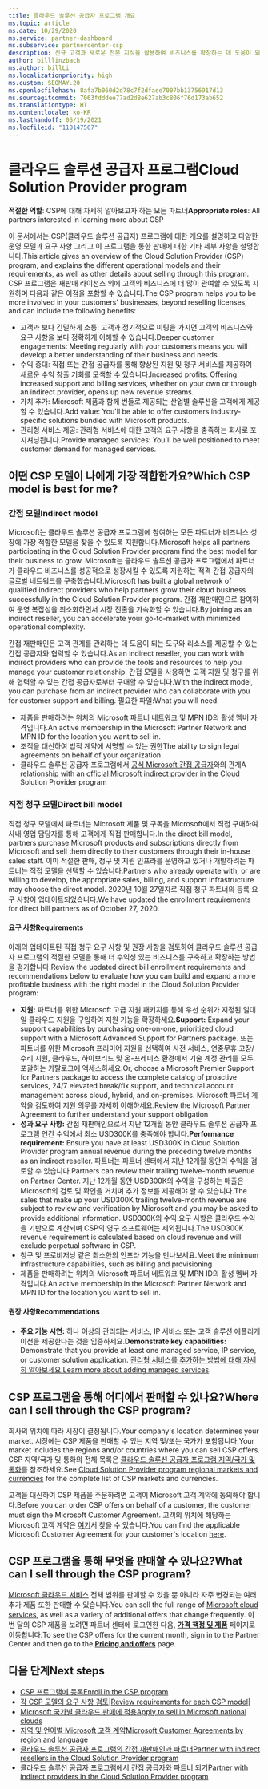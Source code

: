 ```yaml
---
title: 클라우드 솔루션 공급자 프로그램 개요
ms.topic: article
ms.date: 10/29/2020
ms.service: partner-dashboard
ms.subservice: partnercenter-csp
description: 신규 고객과 새로운 전문 지식을 활용하여 비즈니스를 확장하는 데 도움이 되는 CSP(클라우드 솔루션 공급자) 프로그램의 혜택 및 여러 가지 모델에 대해 자세히 알아봅니다.
author: billlinzbach
ms.author: billLi
ms.localizationpriority: high
ms.custom: SEOMAY.20
ms.openlocfilehash: 8afa7b060d2d78c7f2dfaee7007bb13756917d13
ms.sourcegitcommit: 7063fdddee77ad2d8e627ab3c806f76d173ab652
ms.translationtype: HT
ms.contentlocale: ko-KR
ms.lasthandoff: 05/19/2021
ms.locfileid: "110147567"
---
```

# <a name="cloud-solution-provider-program"></a><span data-ttu-id="69d03-103">클라우드 솔루션 공급자 프로그램</span><span class="sxs-lookup"><span data-stu-id="69d03-103">Cloud Solution Provider program</span></span> 

<span data-ttu-id="69d03-104">**적절한 역할**: CSP에 대해 자세히 알아보고자 하는 모든 파트너</span><span class="sxs-lookup"><span data-stu-id="69d03-104">**Appropriate roles**: All partners interested in learning more about CSP</span></span>

<span data-ttu-id="69d03-105">이 문서에서는 CSP(클라우드 솔루션 공급자) 프로그램에 대한 개요를 설명하고 다양한 운영 모델과 요구 사항 그리고 이 프로그램을 통한 판매에 대한 기타 세부 사항을 설명합니다.</span><span class="sxs-lookup"><span data-stu-id="69d03-105">This article gives an overview of the Cloud Solution Provider (CSP) program, and explains the different operational models and their requirements, as well as other details about selling through this program.</span></span>  <span data-ttu-id="69d03-106">CSP 프로그램은 재판매 라이선스 외에 고객의 비즈니스에 더 많이 관여할 수 있도록 지원하며 다음과 같은 이점을 포함할 수 있습니다.</span><span class="sxs-lookup"><span data-stu-id="69d03-106">The CSP program helps you to be more involved in your customers' businesses, beyond reselling licenses, and can include the following benefits:</span></span> 

- <span data-ttu-id="69d03-107">고객과 보다 긴밀하게 소통: 고객과 정기적으로 미팅을 가지면 고객의 비즈니스와 요구 사항을 보다 정확하게 이해할 수 있습니다.</span><span class="sxs-lookup"><span data-stu-id="69d03-107">Deeper customer engagements: Meeting regularly with your customers means you will develop a better understanding of their business and needs.</span></span>
- <span data-ttu-id="69d03-108">수익 증대: 직접 또는 간접 공급자를 통해 향상된 지원 및 청구 서비스를 제공하여 새로운 수익 창출 기회를 모색할 수 있습니다.</span><span class="sxs-lookup"><span data-stu-id="69d03-108">Increased profits: Offering increased support and billing services, whether on your own or through an indirect provider, opens up new revenue streams.</span></span>  
- <span data-ttu-id="69d03-109">가치 추가: Microsoft 제품과 함께 번들로 제공되는 산업별 솔루션을 고객에게 제공할 수 있습니다.</span><span class="sxs-lookup"><span data-stu-id="69d03-109">Add value: You'll be able to offer customers industry-specific solutions bundled with Microsoft products.</span></span>
- <span data-ttu-id="69d03-110">관리형 서비스 제공: 관리형 서비스에 대한 고객의 요구 사항을 충족하는 회사로 포지셔닝됩니다.</span><span class="sxs-lookup"><span data-stu-id="69d03-110">Provide managed services: You'll be well positioned to meet customer demand for managed services.</span></span> 

## <a name="which-csp-model-is-best-for-me"></a><span data-ttu-id="69d03-111">어떤 CSP 모델이 나에게 가장 적합한가요?</span><span class="sxs-lookup"><span data-stu-id="69d03-111">Which CSP model is best for me?</span></span>

### <a name="indirect-model"></a><span data-ttu-id="69d03-112">간접 모델</span><span class="sxs-lookup"><span data-stu-id="69d03-112">Indirect model</span></span>

<span data-ttu-id="69d03-113">Microsoft는 클라우드 솔루션 공급자 프로그램에 참여하는 모든 파트너가 비즈니스 성장에 가장 적합한 모델을 찾을 수 있도록 지원합니다.</span><span class="sxs-lookup"><span data-stu-id="69d03-113">Microsoft helps all partners participating in the Cloud Solution Provider program find the best model for their business to grow.</span></span> <span data-ttu-id="69d03-114">Microsoft는 클라우드 솔루션 공급자 프로그램에서 파트너가 클라우드 비즈니스를 성공적으로 성장시킬 수 있도록 지원하는 적격 간접 공급자의 글로벌 네트워크를 구축했습니다.</span><span class="sxs-lookup"><span data-stu-id="69d03-114">Microsoft has built a global network of qualified indirect providers who help partners grow their cloud business successfully in the Cloud Solution Provider program.</span></span> <span data-ttu-id="69d03-115">간접 재판매인으로 참여하여 운영 복잡성을 최소화하면서 시장 진출을 가속화할 수 있습니다.</span><span class="sxs-lookup"><span data-stu-id="69d03-115">By joining as an indirect reseller, you can accelerate your go-to-market with minimized operational complexity.</span></span> 

<span data-ttu-id="69d03-116">간접 재판매인은 고객 관계를 관리하는 데 도움이 되는 도구와 리소스를 제공할 수 있는 간접 공급자와 협력할 수 있습니다.</span><span class="sxs-lookup"><span data-stu-id="69d03-116">As an indirect reseller, you can work with indirect providers who can provide the tools and resources to help you manage your customer relationship.</span></span> <span data-ttu-id="69d03-117">간접 모델을 사용하면 고객 지원 및 청구를 위해 협력할 수 있는 간접 공급자로부터 구매할 수 있습니다.</span><span class="sxs-lookup"><span data-stu-id="69d03-117">With the indirect model, you can purchase from an indirect provider who can collaborate with you for customer support and billing.</span></span>
<span data-ttu-id="69d03-118">필요한 파일:</span><span class="sxs-lookup"><span data-stu-id="69d03-118">What you will need:</span></span> 

- <span data-ttu-id="69d03-119">제품을 판매하려는 위치의 Microsoft 파트너 네트워크 및 MPN ID의 활성 멤버 자격입니다.</span><span class="sxs-lookup"><span data-stu-id="69d03-119">An active membership in the Microsoft Partner Network and MPN ID for the location you want to sell in.</span></span>
- <span data-ttu-id="69d03-120">조직을 대신하여 법적 계약에 서명할 수 있는 권한</span><span class="sxs-lookup"><span data-stu-id="69d03-120">The ability to sign legal agreements on behalf of your organization</span></span>
- <span data-ttu-id="69d03-121">클라우드 솔루션 공급자 프로그램에서 [공식 Microsoft 간접 공급자](https://partnercenter.microsoft.com/partner/find-a-provider)와의 관계</span><span class="sxs-lookup"><span data-stu-id="69d03-121">A relationship with an [official Microsoft indirect provider](https://partnercenter.microsoft.com/partner/find-a-provider) in the Cloud Solution Provider program</span></span>

### <a name="direct-bill-model"></a><span data-ttu-id="69d03-122">직접 청구 모델</span><span class="sxs-lookup"><span data-stu-id="69d03-122">Direct bill model</span></span>

<span data-ttu-id="69d03-123">직접 청구 모델에서 파트너는 Microsoft 제품 및 구독을 Microsoft에서 직접 구매하여 사내 영업 담당자를 통해 고객에게 직접 판매합니다.</span><span class="sxs-lookup"><span data-stu-id="69d03-123">In the direct bill model, partners purchase Microsoft products and subscriptions directly from Microsoft and sell them directly to their customers through their in-house sales staff.</span></span> <span data-ttu-id="69d03-124">이미 적절한 판매, 청구 및 지원 인프라를 운영하고 있거나 개발하려는 파트너는 직접 모델을 선택할 수 있습니다.</span><span class="sxs-lookup"><span data-stu-id="69d03-124">Partners who already operate with, or are willing to develop, the appropriate sales, billing, and support infrastructure may choose the direct model.</span></span> <span data-ttu-id="69d03-125">2020년 10월 27일자로 직접 청구 파트너의 등록 요구 사항이 업데이트되었습니다.</span><span class="sxs-lookup"><span data-stu-id="69d03-125">We have updated the enrollment requirements for direct bill partners as of October 27, 2020.</span></span>

#### <a name="requirements"></a><span data-ttu-id="69d03-126">요구 사항</span><span class="sxs-lookup"><span data-stu-id="69d03-126">Requirements</span></span>

<span data-ttu-id="69d03-127">아래의 업데이트된 직접 청구 요구 사항 및 권장 사항을 검토하여 클라우드 솔루션 공급자 프로그램의 적절한 모델을 통해 더 수익성 있는 비즈니스를 구축하고 확장하는 방법을 평가합니다.</span><span class="sxs-lookup"><span data-stu-id="69d03-127">Review the updated direct bill enrollment requirements and recommendations below to evaluate how you can build and expand a more profitable business with the right model in the Cloud Solution Provider program:</span></span>  

- <span data-ttu-id="69d03-128">**지원:** 파트너를 위한 Microsoft 고급 지원 패키지를 통해 우선 순위가 지정된 일대일 클라우드 지원을 구입하여 지원 기능을 확장하세요.</span><span class="sxs-lookup"><span data-stu-id="69d03-128">**Support:** Expand your support capabilities by purchasing one-on-one, prioritized cloud support with a Microsoft Advanced Support for Partners package.</span></span> <span data-ttu-id="69d03-129">또는 파트너를 위한 Microsoft 프리미어 지원을 선택하여 사전 서비스, 연중무휴 고장/수리 지원, 클라우드, 하이브리드 및 온-프레미스 환경에서 기술 계정 관리를 모두 포괄하는 카탈로그에 액세스하세요.</span><span class="sxs-lookup"><span data-stu-id="69d03-129">Or, choose a Microsoft Premier Support for Partners package to access the complete catalog of proactive services, 24/7 elevated break/fix support, and technical account management across cloud, hybrid, and on-premises.</span></span> <span data-ttu-id="69d03-130">Microsoft 파트너 계약을 검토하여 지원 의무를 자세히 이해하세요.</span><span class="sxs-lookup"><span data-stu-id="69d03-130">Review the Microsoft Partner Agreement to further understand your support obligation</span></span>
- <span data-ttu-id="69d03-131">**성과 요구 사항:** 간접 재판매인으로서 지난 12개월 동안 클라우드 솔루션 공급자 프로그램 연간 수익에서 최소 USD300K를 충족해야 합니다.</span><span class="sxs-lookup"><span data-stu-id="69d03-131">**Performance requirement:** Ensure you have at least USD300K in Cloud Solution Provider program annual revenue during the preceding twelve months as an indirect reseller.</span></span> <span data-ttu-id="69d03-132">파트너는 파트너 센터에서 지난 12개월 동안의 수익을 검토할 수 있습니다.</span><span class="sxs-lookup"><span data-stu-id="69d03-132">Partners can review their trailing twelve-month revenue on Partner Center.</span></span> <span data-ttu-id="69d03-133">지난 12개월 동안 USD300K의 수익을 구성하는 매출은 Microsoft의 검토 및 확인을 거치며 추가 정보를 제공해야 할 수 있습니다.</span><span class="sxs-lookup"><span data-stu-id="69d03-133">The sales that make up your USD300K trailing twelve-month revenue are subject to review and verification by Microsoft and you may be asked to provide additional information.</span></span> <span data-ttu-id="69d03-134">USD300K의 수익 요구 사항은 클라우드 수익을 기반으로 계산되며 CSP의 영구 소프트웨어는 제외됩니다.</span><span class="sxs-lookup"><span data-stu-id="69d03-134">The USD300K revenue requirement is calculated based on cloud revenue and will exclude perpetual software in CSP.</span></span>
- <span data-ttu-id="69d03-135">청구 및 프로비저닝 같은 최소한의 인프라 기능을 만나보세요.</span><span class="sxs-lookup"><span data-stu-id="69d03-135">Meet the minimum infrastructure capabilities, such as billing and provisioning</span></span>
- <span data-ttu-id="69d03-136">제품을 판매하려는 위치의 Microsoft 파트너 네트워크 및 MPN ID의 활성 멤버 자격입니다.</span><span class="sxs-lookup"><span data-stu-id="69d03-136">An active membership in the Microsoft Partner Network and MPN ID for the location you want to sell in.</span></span>

#### <a name="recommendations"></a><span data-ttu-id="69d03-137">권장 사항</span><span class="sxs-lookup"><span data-stu-id="69d03-137">Recommendations</span></span>

- <span data-ttu-id="69d03-138">**주요 기능 시연:** 하나 이상의 관리되는 서비스, IP 서비스 또는 고객 솔루션 애플리케이션을 제공한다는 것을 입증하세요.</span><span class="sxs-lookup"><span data-stu-id="69d03-138">**Demonstrate key capabilities:** Demonstrate that you provide at least one managed service, IP service, or customer solution application.</span></span> <span data-ttu-id="69d03-139">[관리형 서비스를 추가하는 방법에 대해 자세히 알아보세요.](https://partner.microsoft.com/solutions/managed-services)</span><span class="sxs-lookup"><span data-stu-id="69d03-139">[Learn more about adding managed services](https://partner.microsoft.com/solutions/managed-services).</span></span> 

## <a name="where-can-i-sell-through-the-csp-program"></a><span data-ttu-id="69d03-140">CSP 프로그램을 통해 어디에서 판매할 수 있나요?</span><span class="sxs-lookup"><span data-stu-id="69d03-140">Where can I sell through the CSP program?</span></span>

<span data-ttu-id="69d03-141">회사의 위치에 따라 시장이 결정됩니다.</span><span class="sxs-lookup"><span data-stu-id="69d03-141">Your company's location determines your market.</span></span> <span data-ttu-id="69d03-142">시장에는 CSP 제품을 판매할 수 있는 지역 및/또는 국가가 포함됩니다.</span><span class="sxs-lookup"><span data-stu-id="69d03-142">Your market includes the regions and/or countries where you can sell CSP offers.</span></span> <span data-ttu-id="69d03-143">CSP 지역/국가 및 통화의 전체 목록은 [클라우드 솔루션 공급자 프로그램 지역/국가 및 통화](regional-authorization-overview.md)를 참조하세요.</span><span class="sxs-lookup"><span data-stu-id="69d03-143">See [Cloud Solution Provider program regional markets and currencies](regional-authorization-overview.md) for the complete list of CSP markets and currencies.</span></span>

<span data-ttu-id="69d03-144">고객을 대신하여 CSP 제품을 주문하려면 고객이 Microsoft 고객 계약에 동의해야 합니다.</span><span class="sxs-lookup"><span data-stu-id="69d03-144">Before you can order CSP offers on behalf of a customer, the customer must sign the Microsoft Customer Agreement.</span></span> <span data-ttu-id="69d03-145">고객의 위치에 해당하는 Microsoft 고객 계약은 [여기](agreements.md)서 찾을 수 있습니다.</span><span class="sxs-lookup"><span data-stu-id="69d03-145">You can find the applicable Microsoft Customer Agreement for your customer's location [here](agreements.md).</span></span>  

## <a name="what-can-i-sell-through-the-csp-program"></a><span data-ttu-id="69d03-146">CSP 프로그램을 통해 무엇을 판매할 수 있나요?</span><span class="sxs-lookup"><span data-stu-id="69d03-146">What can I sell through the CSP program?</span></span>

<span data-ttu-id="69d03-147">[Microsoft 클라우드 서비스](https://partner.microsoft.com/cloud-solution-provider/products-and-services) 전체 범위를 판매할 수 있을 뿐 아니라 자주 변경되는 여러 추가 제품 또한 판매할 수 있습니다.</span><span class="sxs-lookup"><span data-stu-id="69d03-147">You can sell the full range of [Microsoft cloud services](https://partner.microsoft.com/cloud-solution-provider/products-and-services), as well as a variety of additional offers that change frequently.</span></span> <span data-ttu-id="69d03-148">이번 달의 CSP 제품을 보려면 파트너 센터에 로그인한 다음, [**가격 책정 및 제품**](https://partnercenter.microsoft.com/pcv/sales) 페이지로 이동합니다.</span><span class="sxs-lookup"><span data-stu-id="69d03-148">To see the CSP offers for the current month, sign in to the Partner Center and then go to the [**Pricing and offers**](https://partnercenter.microsoft.com/pcv/sales) page.</span></span>

## <a name="next-steps"></a><span data-ttu-id="69d03-149">다음 단계</span><span class="sxs-lookup"><span data-stu-id="69d03-149">Next steps</span></span>

- [<span data-ttu-id="69d03-150">CSP 프로그램에 등록</span><span class="sxs-lookup"><span data-stu-id="69d03-150">Enroll in the CSP program</span></span>](enrolling-in-the-csp-program.md)
- <span data-ttu-id="69d03-151">[각 CSP 모델의 요구 사항 검토](https://partnercenter.microsoft.com/partner/cloud-solution-provider)|</span><span class="sxs-lookup"><span data-stu-id="69d03-151">[Review requirements for each CSP model](https://partnercenter.microsoft.com/partner/cloud-solution-provider)|</span></span>
- [<span data-ttu-id="69d03-152">Microsoft 국가별 클라우드 판매에 적용</span><span class="sxs-lookup"><span data-stu-id="69d03-152">Apply to sell in Microsoft national clouds</span></span>](csp-national-clouds-overview.md)
- [<span data-ttu-id="69d03-153">지역 및 언어별 Microsoft 고객 계약</span><span class="sxs-lookup"><span data-stu-id="69d03-153">Microsoft Customer Agreements by region and language</span></span>](agreements.md)
- [<span data-ttu-id="69d03-154">클라우드 솔루션 공급자 프로그램의 간접 재판매인과 파트너</span><span class="sxs-lookup"><span data-stu-id="69d03-154">Partner with indirect resellers in the Cloud Solution Provider program</span></span>](indirect-provider-tasks-in-partner-center.md)
- [<span data-ttu-id="69d03-155">클라우드 솔루션 공급자 프로그램에서 간접 공급자와 파트너 되기</span><span class="sxs-lookup"><span data-stu-id="69d03-155">Partner with indirect providers in the Cloud Solution Provider program</span></span>](indirect-reseller-tasks-in-partner-center.md)
